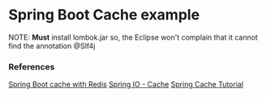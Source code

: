 # Spring Boot Cache example

NOTE: __Must__ install lombok.jar so, the Eclipse won't complain that it cannot find the annotation @Slf4j

### References 
[Spring Boot cache with Redis](https://medium.com/@MatthewFTech/spring-boot-cache-with-redis-56026f7da83a)
[Spring IO - Cache](https://docs.spring.io/spring-boot/docs/current/reference/html/boot-features-caching.html#boot-features-caching)
[Spring Cache Tutorial](http://www.baeldung.com/spring-cache-tutorial)